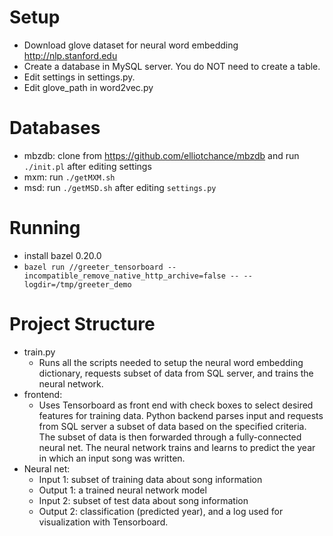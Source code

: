 # Setup
* Download glove dataset for neural word embedding http://nlp.stanford.edu
* Create a database in MySQL server. You do NOT need to create a table.
* Edit settings in settings.py.
* Edit glove_path in word2vec.py

# Databases
* mbzdb: clone from https://github.com/elliotchance/mbzdb and run `./init.pl` after editing settings
* mxm: run `./getMXM.sh`
* msd: run `./getMSD.sh` after editing `settings.py`

# Running
* install bazel 0.20.0
* `bazel run //greeter_tensorboard --incompatible_remove_native_http_archive=false -- --logdir=/tmp/greeter_demo`

# Project Structure
* train.py
  * Runs all the scripts needed to setup the neural word embedding dictionary, requests subset of data from SQL server, and trains the neural network. 
* frontend:
  * Uses Tensorboard as front end with check boxes to select desired features for training data. Python backend parses input and requests from SQL server a subset of data based on the specified criteria. The subset of data is then forwarded through a fully-connected neural net. The neural network trains and learns to predict the year in which an input song was written.
* Neural net:
  * Input 1: subset of training data about song information
  * Output 1: a trained neural network model
  * Input 2: subset of test data about song information
  * Output 2: classification (predicted year), and a log used for visualization with Tensorboard.
